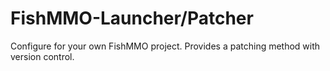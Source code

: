 # FishMMO-Launcher/Patcher

Configure for your own FishMMO project. 
Provides a patching method with version control.
